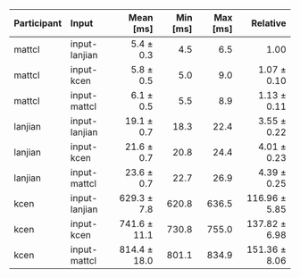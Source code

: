 | Participant | Input | Mean [ms] | Min [ms] | Max [ms] | Relative |
|:---|:---|---:|---:|---:|---:|
| mattcl | input-lanjian | 5.4 ± 0.3 | 4.5 | 6.5 | 1.00 |
| mattcl | input-kcen | 5.8 ± 0.5 | 5.0 | 9.0 | 1.07 ± 0.10 |
| mattcl | input-mattcl | 6.1 ± 0.5 | 5.5 | 8.9 | 1.13 ± 0.11 |
| lanjian | input-lanjian | 19.1 ± 0.7 | 18.3 | 22.4 | 3.55 ± 0.22 |
| lanjian | input-kcen | 21.6 ± 0.7 | 20.8 | 24.4 | 4.01 ± 0.23 |
| lanjian | input-mattcl | 23.6 ± 0.7 | 22.7 | 26.9 | 4.39 ± 0.25 |
| kcen | input-lanjian | 629.3 ± 7.8 | 620.8 | 636.5 | 116.96 ± 5.85 |
| kcen | input-kcen | 741.6 ± 11.1 | 730.8 | 755.0 | 137.82 ± 6.98 |
| kcen | input-mattcl | 814.4 ± 18.0 | 801.1 | 834.9 | 151.36 ± 8.06 |
